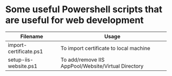 # Some useful Powershell scripts that are useful for web development

| Filename  | Usage |
| --- | --- |
| import-certificate.ps1  | To import certificate to local machine  |
| setup-iis-website.ps1  | To add/remove IIS AppPool/Website/Virtual Directory  |